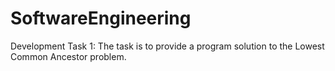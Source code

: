 # SoftwareEngineering
Development Task 1: 
The task is to provide a program solution to the Lowest Common Ancestor problem. 
